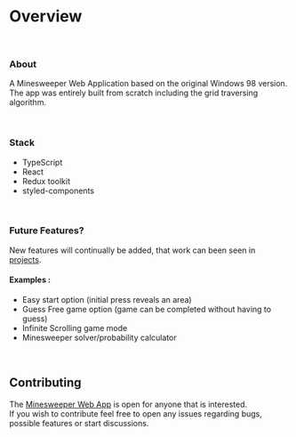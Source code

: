 # Overview

<br>

### About

A Minesweeper Web Application based on the original Windows 98 version.
The app was entirely built from scratch including the grid traversing algorithm.

<br>

### Stack

- TypeScript
- React
- Redux toolkit
- styled-components

<br>

### Future Features?

New features will continually be added, that work can been seen in [projects](https://github.com/Deohgu/minesweeper/projects/1).

#### Examples :

- Easy start option (initial press reveals an area)
- Guess Free game option (game can be completed without having to guess)
- Infinite Scrolling game mode
- Minesweeper solver/probability calculator

<br>

## Contributing

The [Minesweeper Web App](https://minesweeper.diogosantos.dev/) is open for anyone that is interested.  
If you wish to contribute feel free to open any issues regarding bugs, possible features or start discussions.

